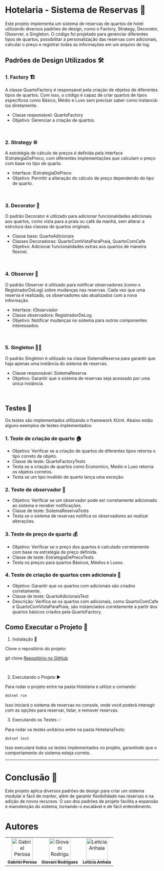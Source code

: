 # Hotelaria - Sistema de Reservas 🏨
Este projeto implementa um sistema de reservas de quartos de hotel utilizando diversos padrões de design, como o Factory, Strategy, Decorator, Observer, e Singleton. O código foi projetado para gerenciar diferentes tipos de quartos, possibilitar a personalização das reservas com adicionais, calcular o preço e registrar todas as informações em um arquivo de log.

## Padrões de Design Utilizados 🛠️
### 1. Factory 🏗️
A classe QuartoFactory é responsável pela criação de objetos de diferentes tipos de quartos. Com isso, o código é capaz de criar quartos de tipos específicos como Básico, Médio e Luxo sem precisar saber como instanciá-los diretamente.

- Classe responsável: QuartoFactory
- Objetivo: Gerenciar a criação de quartos.
<br>

### 2. Strategy ⚙️
A estratégia de cálculo de preços é definida pela interface IEstrategiaDePreco, com diferentes implementações que calculam o preço com base no tipo de quarto.

- Interface: IEstrategiaDePreco
- Objetivo: Permitir a alteração do cálculo de preço dependendo do tipo de quarto.
<br>

### 3. Decorator 🎨
O padrão Decorator é utilizado para adicionar funcionalidades adicionais aos quartos, como vista para a praia ou café da manhã, sem alterar a estrutura das classes de quartos originais.

- Classe base: QuartoAdicionais
- Classes Decoradoras: QuartoComVistaParaPraia, QuartoComCafe
Objetivo: Adicionar funcionalidades extras aos quartos de maneira flexível.
<br>

### 4. Observer 👀
O padrão Observer é utilizado para notificar observadores (como o RegistradorDeLog) sobre mudanças nas reservas. Cada vez que uma reserva é realizada, os observadores são atualizados com a nova informação.

- Interface: IObservador
- Classe observadora: RegistradorDeLog
- Objetivo: Notificar mudanças no sistema para outros componentes interessados.
<br>

### 5. Singleton 🧑‍💻 
O padrão Singleton é utilizado na classe SistemaReserva para garantir que haja apenas uma instância do sistema de reservas.

- Classe responsável: SistemaReserva
- Objetivo: Garantir que o sistema de reservas seja acessado por uma única instância.
<br>

## Testes 🧪
Os testes são implementados utilizando o framework XUnit. Abaixo estão alguns exemplos de testes implementados:

### 1. Teste de criação de quarto 🏠
- Objetivo: Verificar se a criação de quartos de diferentes tipos retorna o tipo correto de objeto.
- Classe de teste: QuartoFactoryTests
- Testa se a criação de quartos como Economico, Medio e Luxo retorna os objetos corretos.
- Testa se um tipo inválido de quarto lança uma exceção.

### 2. Teste de observador 📝
- Objetivo: Verificar se um observador pode ser corretamente adicionado ao sistema e receber notificações.
- Classe de teste: SistemaReservaTests
- Testa se o sistema de reservas notifica os observadores ao realizar alterações.

### 3. Teste de preço de quarto 💰
- Objetivo: Verificar se o preço dos quartos é calculado corretamente com base na estratégia de preço definida.
- Classe de teste: EstrategiaDePrecoTests
- Testa os preços para quartos Básicos, Médios e Luxos.


### 4. Teste de criação de quartos com adicionais 🏨
- Objetivo: Garantir que os quartos com adicionais são criados corretamente.
- Classe de teste: QuartoAdicionaisTest
- Descrição: Verifica se os quartos com adicionais, como QuartoComCafe e QuartoComVistaParaPraia, são instanciados corretamente a partir dos quartos básicos criados pela QuartoFactory.


## Como Executar o Projeto 🚀
1. Instalação 🔧

Clone o repositório do projeto:

git clone [Repositório no GitHub](https://github.com/GabrielPerosa/DesignPattern.git)

<br>


2. Executando o Projeto ▶️

Para rodar o projeto entre na pasta Hotelaria e utilize o comando:

```bash
dotnet run
```
Isso iniciará o sistema de reservas no console, onde você poderá interagir com as opções para reservar, listar, e remover reservas.

3. Executando os Testes ✅

Para rodar os testes unitários entre na pasta HotelariaTests:

```bash
dotnet test 
```
Isso executará todos os testes implementados no projeto, garantindo que o comportamento do sistema esteja correto.

------------------

# Conclusão 🎯

Este projeto aplica diversos padrões de design para criar um sistema modular e fácil de manter, além de garantir flexibilidade nas reservas e na adição de novos recursos. O uso dos padrões de projeto facilita a expansão e manutenção do sistema, tornando-o escalável e de fácil entendimento.




# Autores
<div align="center">
<table>
  <tr>
   <td align="center">
      <a href="https://github.com/GabrielPerosa">
        <img src="https://avatars.githubusercontent.com/u/159202121?v=4" width="70px;" alt="Gabriel Perosa"/><br>
        <sub>
          <b>Gabriel Perosa</b>
        </sub>
      </a>
    </td>
    <td align="center">
      <a href="https://github.com/Giovani-RodriguesS">
        <img src="https://avatars.githubusercontent.com/u/121878338?v=4" width="70px;" alt="Giovani Rodrigues"/><br>
        <sub>
          <b>Giovani Rodrigues</b>
        </sub>
      </a>
    </td>
    <td align="center">
      <a href="https://github.com/Anhaia09">
        <img src="https://avatars.githubusercontent.com/u/159202049?v=4" width="70px;" alt="Letícia Anhaia"/><br>
        <sub>
          <b>Letícia Anhaia</b>
        </sub>
      </a>
    </td>
    
  </tr>
</table>
</div>
